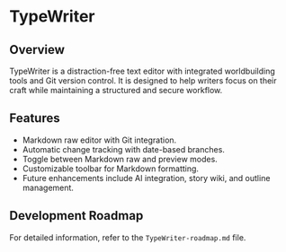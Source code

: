 # TypeWriter

## Overview
TypeWriter is a distraction-free text editor with integrated worldbuilding tools and Git version control. It is designed to help writers focus on their craft while maintaining a structured and secure workflow.

## Features
- Markdown raw editor with Git integration.
- Automatic change tracking with date-based branches.
- Toggle between Markdown raw and preview modes.
- Customizable toolbar for Markdown formatting.
- Future enhancements include AI integration, story wiki, and outline management.

## Development Roadmap
For detailed information, refer to the `TypeWriter-roadmap.md` file.